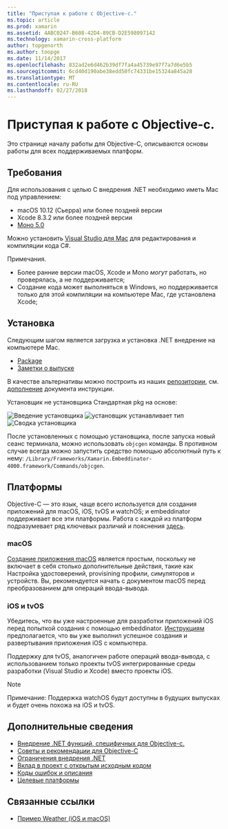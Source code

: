 ```yaml
---
title: "Приступая к работе с Objective-c."
ms.topic: article
ms.prod: xamarin
ms.assetid: 4ABC0247-B608-42D4-89CB-D2E598097142
ms.technology: xamarin-cross-platform
author: topgenorth
ms.author: toopge
ms.date: 11/14/2017
ms.openlocfilehash: 832ad2e6d462b39df7fa4a45739e97f7a7d6e5b5
ms.sourcegitcommit: 6cd40d190abe38edd50fc74331be15324a845a28
ms.translationtype: MT
ms.contentlocale: ru-RU
ms.lasthandoff: 02/27/2018
---
```

# <a name="getting-started-with-objective-c"></a>Приступая к работе с Objective-c.

Это странице началу работы для Objective-C, описываются основы работы для всех поддерживаемых платформ.


## <a name="requirements"></a>Требования

Для использования с целью C внедрения .NET необходимо иметь Mac под управлением:

* macOS 10.12 (Сьерра) или более поздней версии
* Xcode 8.3.2 или более поздней версии
* [Моно 5.0](http://www.mono-project.com/download/)

Можно установить [Visual Studio для Mac](https://www.visualstudio.com/vs/visual-studio-mac/) для редактирования и компиляции кода C#.


Примечания.

* Более ранние версии macOS, Xcode и Mono _могут_ работать, но проверялась, а не поддерживается;
* Создание кода может выполняться в Windows, но поддерживается только для этой компиляции на компьютере Mac, где установлена Xcode;


## <a name="installation"></a>Установка

Следующим шагом является загрузка и установка .NET внедрение на компьютере Mac.

* [Package](https://dl.xamarin.com/embeddinator/Xamarin.Embeddinator-4000-0.2.0.79.pkg)
* [Заметки о выпуске](https://github.com/mono/Embeddinator-4000/tree/master/docs/releases)

В качестве альтернативы можно построить из наших [репозитории](https://github.com/mono/Embeddinator-4000/tree/objc), см. [дополнение](https://github.com/mono/Embeddinator-4000/blob/master/docs/Contributing.md) документа инструкции.

Установщик не установщика Стандартная pkg на основе:

![Введение установщика](images/install1.png)
![установщик устанавливает тип](images/install2.png)
![Сводка установщика](images/install3.png)

После установленных с помощью установщика, после запуска новый сеанс терминала, можно использовать `objcgen` команды.
В противном случае всегда можно запустить средство помощью абсолютный путь к нему: `/Library/Frameworks/Xamarin.Embeddinator-4000.framework/Commands/objcgen`.

## <a name="platforms"></a>Платформы

Objective-C — это язык, чаще всего используется для создания приложений для macOS, iOS, tvOS и watchOS; и embeddinator поддерживает все эти платформы. Работа с каждой из платформ подразумевает ряд ключевых различий и пояснения [здесь](~/tools/dotnet-embedding/objective-c/platforms.md).

### <a name="macos"></a>macOS

[Создание приложения macOS](~/tools/dotnet-embedding/get-started/objective-c/macos.md) является простым, поскольку не включает в себя столько дополнительные действия, такие как Настройка удостоверений, provisining профили, симуляторов и устройств. Вы, рекомендуется начать с документом macOS перед преобразованием для операций ввода-вывода.

### <a name="ios--tvos"></a>iOS и tvOS

Убедитесь, что вы уже настроенные для разработки приложений iOS перед попыткой создания с помощью embeddinator. [Инструкциям](~/tools/dotnet-embedding/get-started/objective-c/ios.md) предполагается, что вы уже выполнил успешное создания и развертывания приложения iOS с компьютера.

Поддержку для tvOS, аналогичен работе операций ввода-вывода, с использованием только проекты tvOS интегрированные среды разработки (Visual Studio и Xcode) вместо проекты iOS.

> [!NOTE]
> Примечание: Поддержка watchOS будут доступны в будущих выпусках и будет очень похожа на iOS и tvOS.


## <a name="further-reading"></a>Дополнительные сведения

* [Внедрение .NET функций, специфичных для Objective-c.](~/tools/dotnet-embedding/objective-c/index.md)
* [Советы и рекомендации для Objective-C](~/tools/dotnet-embedding/objective-c/best-practices.md)
* [Ограничения внедрения .NET](~/tools/dotnet-embedding/limitations.md)
* [Вклад в проект с открытым исходным кодом](https://github.com/mono/Embeddinator-4000/blob/master/docs/Contributing.md)
* [Коды ошибок и описания](~/tools/dotnet-embedding/errors.md)
* [Целевые платформы](~/tools/dotnet-embedding/objective-c/platforms.md)


## <a name="related-links"></a>Связанные ссылки

- [Пример Weather (iOS и macOS)](https://github.com/jamesmontemagno/embeddinator-weather)
